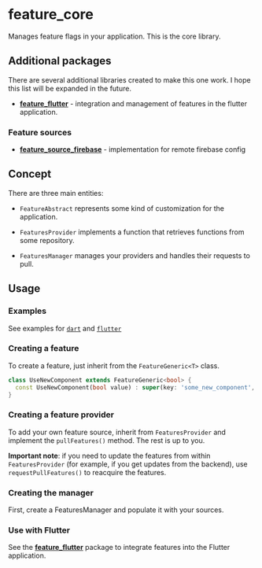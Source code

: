 # feature_core

Manages feature flags in your application. This is the core library.

## Additional packages

There are several additional libraries created to make this one work.
I hope this list will be expanded in the future.

* [**feature_flutter**](https://pub.dev/packages/feature_flutter) - integration and management of features in the flutter application.

### Feature sources

* [**feature_source_firebase**](https://pub.dev/packages/feature_source_firebase) - implementation for remote firebase config

## Concept

  There are three main entities:

* `FeatureAbstract` represents some kind of customization for the application.

* `FeaturesProvider` implements a function that retrieves functions from some repository.

* `FeaturesManager` manages your providers and handles their requests to pull.

## Usage

### Examples

See examples for [`dart`](https://github.com/nogipx/feature/blob/main/feature_core/example/main.dart) and [`flutter`](https://github.com/nogipx/feature/blob/main/feature_flutter/example/lib/main.dart)

### Creating a feature

To create a feature, just inherit from the `FeatureGeneric<T>` class.

```dart
class UseNewComponent extends FeatureGeneric<bool> {
  const UseNewComponent(bool value) : super(key: 'some_new_component', value: value);
}
```

### Creating a feature provider

To add your own feature source, inherit from `FeaturesProvider` and implement the `pullFeatures()` method.
The rest is up to you.

**Important note**: if you need to update the features from within `FeaturesProvider` 
(for example, if you get updates from the backend), use `requestPullFeatures()` to reacquire the features.

### Creating the manager

First, create a FeaturesManager and populate it with your sources.

### Use with Flutter

See the [**feature_flutter**](https://pub.dev/packages/feature_flutter) 
package to integrate features into the Flutter application.

